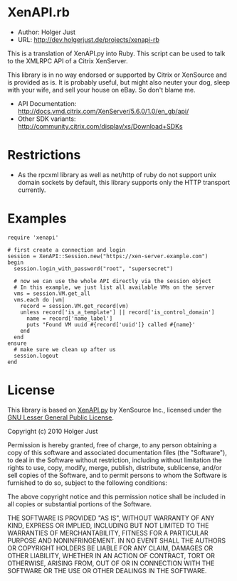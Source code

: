 # XenAPI.rb

* Author: Holger Just
* URL: http://dev.holgerjust.de/projects/xenapi-rb

This is a translation of XenAPI.py into Ruby. This script can be used to talk
to the XMLRPC API of a Citrix XenServer.

This library is in no way endorsed or supported by Citrix or XenSource and is
provided as is. It is probably useful, but might also neuter your dog, sleep
with your wife, and sell your house on eBay. So don't blame me.

* API Documentation: http://docs.vmd.citrix.com/XenServer/5.6.0/1.0/en_gb/api/
* Other SDK variants: http://community.citrix.com/display/xs/Download+SDKs

# Restrictions

* As the rpcxml library as well as net/http of ruby do not support unix domain
  sockets by default, this library supports only the HTTP transport currently.

# Examples

    require 'xenapi'
    
    # first create a connection and login
    session = XenAPI::Session.new("https://xen-server.example.com")
    begin
      session.login_with_password("root", "supersecret")
      
      # now we can use the whole API directly via the session object
      # In this example, we just list all available VMs on the server
      vms = session.VM.get_all
      vms.each do |vm|
        record = session.VM.get_record(vm)
        unless record['is_a_template'] || record['is_control_domain']
          name = record['name_label']
          puts "Found VM uuid #{record['uuid']} called #{name}'
        end
      end
    ensure
      # make sure we clean up after us
      session.logout
    end

# License

This library is based on
[XenAPI.py](http://community.citrix.com/download/attachments/38633496/XenAPI.py?version=1)
by XenSource Inc., licensed under the
[GNU Lesser General Public License](http://www.gnu.org/licenses/lgpl.html).

Copyright (c) 2010 Holger Just

Permission is hereby granted, free of charge, to any person
obtaining a copy of this software and associated documentation
files (the "Software"), to deal in the Software without
restriction, including without limitation the rights to use,
copy, modify, merge, publish, distribute, sublicense, and/or sell
copies of the Software, and to permit persons to whom the
Software is furnished to do so, subject to the following
conditions:

The above copyright notice and this permission notice shall be
included in all copies or substantial portions of the Software.

THE SOFTWARE IS PROVIDED "AS IS", WITHOUT WARRANTY OF ANY KIND,
EXPRESS OR IMPLIED, INCLUDING BUT NOT LIMITED TO THE WARRANTIES
OF MERCHANTABILITY, FITNESS FOR A PARTICULAR PURPOSE AND
NONINFRINGEMENT. IN NO EVENT SHALL THE AUTHORS OR COPYRIGHT
HOLDERS BE LIABLE FOR ANY CLAIM, DAMAGES OR OTHER LIABILITY,
WHETHER IN AN ACTION OF CONTRACT, TORT OR OTHERWISE, ARISING
FROM, OUT OF OR IN CONNECTION WITH THE SOFTWARE OR THE USE OR
OTHER DEALINGS IN THE SOFTWARE.